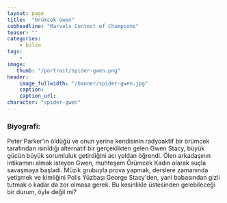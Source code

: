 ```yaml
---
layout: page
title:  "Örümcek Gwen"
subheadline: "Marvels Contest of Champions"
teaser: ""
categories:
    - bilim
tags:
    -
image:
   thumb: "/portrait/spider-gwen.png"
header:
    image_fullwidth: "/banner/spider-gwen.jpg"
    caption: 
    caption_url:  
character: "spider-gwen"
---
```


### Biyografi:

Peter Parker'ın öldüğü ve onun yerine kendisinin radyoaktif bir örümcek tarafından ısırıldığı alternatif bir gerçeklikten gelen Gwen Stacy, büyük gücün büyük sorumluluk getirdiğini acı yoldan öğrendi. Ölen arkadaşının intikamını almak isteyen Gwen, muhteşem Örümcek Kadın olarak suçla savaşmaya başladı. Müzik grubuyla prova yapmak, derslere zamanında yetişmek ve kimliğini Polis Yüzbaşı George Stacy'den, yani babasından gizli tutmak o kadar da zor olmasa gerek. Bu kesinlikle üstesinden gelebileceği bir durum, öyle değil mi?
